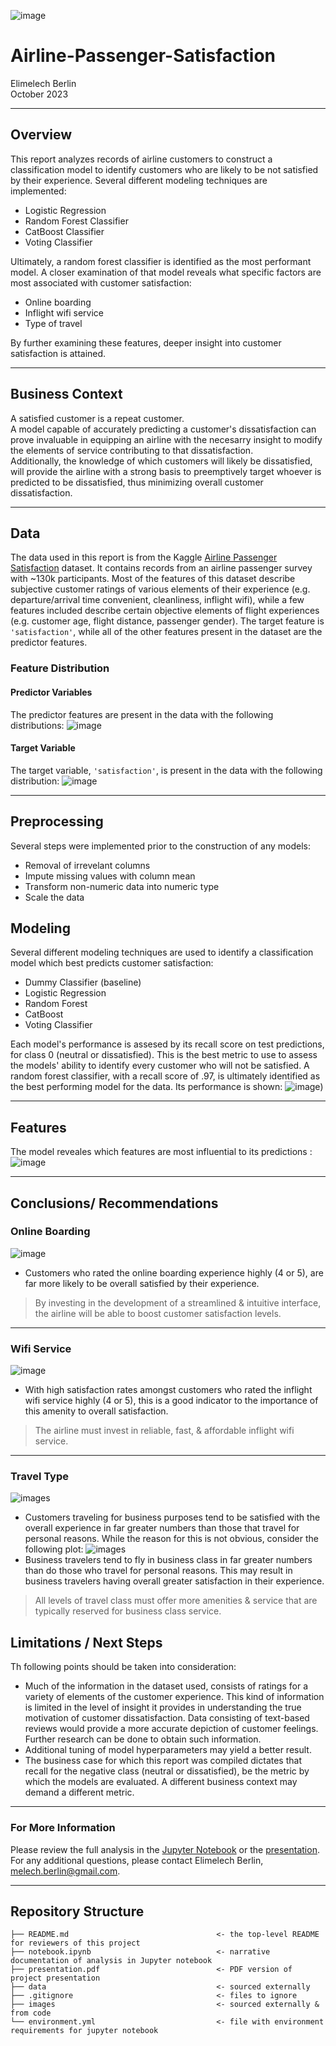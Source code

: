 ![image](https://github.com/terminalcoder/Airline-Passenger-Satisfaction/blob/master/images/airplane_seats.png.png)
# Airline-Passenger-Satisfaction
Elimelech Berlin  
October 2023
***
## Overview
This report analyzes records of airline customers to construct a classification model to identify customers who are likely to be not satisfied by their experience.
Several different modeling techniques are implemented:
* Logistic Regression
* Random Forest Classifier
* CatBoost Classifier
* Voting Classifier

Ultimately, a random forest classifier is identified as the most performant model. A closer examination of that model reveals what specific factors are most associated with customer satisfaction:
* Online boarding
* Inflight wifi service
* Type of travel

By further examining these features, deeper insight into customer satisfaction is attained.

***
## Business Context
A satisfied customer is a repeat customer.  
A model capable of accurately predicting a customer's dissatisfaction can prove invaluable in equipping an airline with the necesarry insight to modify the elements of service contributing to that dissatisfaction.  
Additionally, the knowledge of which customers will likely be dissatisfied, will provide the airline with a strong basis to preemptively target whoever is predicted to be dissatisfied, thus minimizing overall customer dissatisfaction.

***
## Data
The data used in this report is from the Kaggle [Airline Passenger Satisfaction](https://www.kaggle.com/datasets/teejmahal20/airline-passenger-satisfaction?rvi=1) dataset. It contains records from an airline passenger survey with ~130k participants. Most of the features of this dataset describe subjective customer ratings of various elements of their experience (e.g. departure/arrival time convenient, cleanliness, inflight wifi), while a few features included describe certain objective elements of flight experiences (e.g. customer age, flight distance, passenger gender).
The target feature is `'satisfaction'`, while all of the other features present in the dataset are the predictor features.

### Feature Distribution
#### Predictor Variables
The predictor features are present in the data with the following distributions:
![image](https://github.com/terminalcoder/Airline-Passenger-Satisfaction/blob/master/images/pred_feat_hist.png)

#### Target Variable
The target variable, `'satisfaction'`, is present in the data with the following distribution:
![image](https://github.com/terminalcoder/Airline-Passenger-Satisfaction/blob/master/images/target_feat_dist_bar.png)
***
## Preprocessing
Several steps were implemented prior to the construction of any models:
- Removal of irrevelant columns
- Impute missing values with column mean
- Transform non-numeric data into numeric type
- Scale the data
## Modeling
Several different modeling techniques are used to identify a classification model which best predicts customer satisfaction:
- Dummy Classifier (baseline)
- Logistic Regression
- Random Forest
- CatBoost
- Voting Classifier
  
Each model's performance is assesed by its recall score on test predictions, for class 0 (neutral or dissatisfied). This is the best metric to use to assess the models' ability to identify every customer who will not be satisfied.
A random forest classifier, with a recall score of .97, is ultimately identified as the best performing model for the data. Its performance is shown: ![image](https://github.com/terminalcoder/Airline-Passenger-Satisfaction/blob/master/images/rfc_conf_matrix.png))
***
## Features
The model reveales which features are most influential to its predictions :
![image](https://github.com/terminalcoder/Airline-Passenger-Satisfaction/blob/master/images/frfc_feat_imp_bar.png)
***
## Conclusions/ Recommendations
### Online Boarding
![image](https://github.com/terminalcoder/Airline-Passenger-Satisfaction/blob/master/images/sat_by_olboarding_bar.png)
* Customers who rated the online boarding experience highly (4 or 5), are far more likely to be overall satisfied by their experience.
> By investing in the development of a streamlined & intuitive interface, the airline will be able to boost customer satisfaction levels.
___

### Wifi Service
![image](https://github.com/terminalcoder/Airline-Passenger-Satisfaction/blob/master/images/sat_by_wifi_bar.png)
* With high satisfaction rates amongst customers who rated the inflight wifi service highly (4 or 5), this is a good indicator to the importance of this amenity to overall satisfaction.
> The airline must invest in reliable, fast, & affordable inflight wifi service.
___

### Travel Type
![images](https://github.com/terminalcoder/Airline-Passenger-Satisfaction/blob/master/images/sat_by_taveltype_bar.png)
* Customers traveling for business purposes tend to be satisfied with the overall experience in far greater numbers than those that travel for personal reasons. While the reason for this is not obvious, consider the following plot:
![images](https://github.com/terminalcoder/Airline-Passenger-Satisfaction/blob/master/images/travel_type_by_class_bar.png)
* Business travelers tend to fly in business class in far greater numbers than do those who travel for personal reasons. This may result in business travelers having overall greater satisfaction in their experience.
> All levels of travel class must offer more amenities & service that are typically reserved for business class service. 

## Limitations / Next Steps
Th following points should be taken into consideration:

* Much of the information in the dataset used, consists of ratings for a variety of elements of the customer experience. This kind of information is limited in the level of insight it provides in understanding the true motivation of customer dissatisfaction. Data consisting of text-based reviews would provide a more accurate depiction of customer feelings. Further research can be done to obtain such information.
* Additional tuning of model hyperparameters may yield a better result.
* The business case for which this report was compiled dictates that recall for the negative class (neutral or dissatisfied), be the metric by which the models are evaluated. A different business context may demand a different metric.
***
### For More Information
Please review the full analysis in the [Jupyter Notebook](https://github.com/terminalcoder/Airline-Passenger-Satisfaction/blob/main/notebook.ipynb) or the [presentation](https://github.com/terminalcoder/Airline-Passenger-Satisfaction/blob/main/presentation.pdf).  
For any additional questions, please contact Elimelech Berlin, melech.berlin@gmail.com.

***
## Repository Structure
```
├── README.md                                 <- the top-level README for reviewers of this project
├── notebook.ipynb                            <- narrative documentation of analysis in Jupyter notebook
├── presentation.pdf                          <- PDF version of project presentation
├── data                                      <- sourced externally
├── .gitignore                                <- files to ignore
├── images                                    <- sourced externally & from code
└── environment.yml                           <- file with environment requirements for jupyter notebook
```

